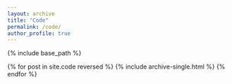 ```yaml
---
layout: archive
title: "Code"
permalink: /code/
author_profile: true
---
```



{% include base_path %}

{% for post in site.code reversed %}
  {% include archive-single.html %}
{% endfor %}
